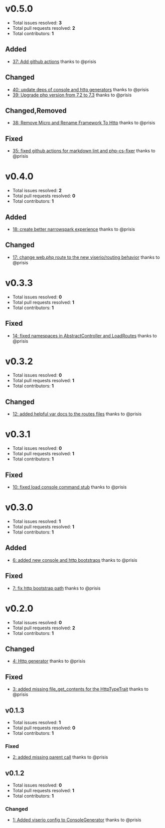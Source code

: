 v0.5.0
======

- Total issues resolved: **3**
- Total pull requests resolved: **2**
- Total contributors: **1**

Added
-----

 - [37: Add github actions](https://github.com/narrowspark/skeleton-generators/issues/37) thanks to @prisis

Changed
-------

 - [40: update deps of console and http generators](https://github.com/narrowspark/skeleton-generators/pull/40) thanks to @prisis
 - [39: Upgrade php version from 7.2 to 7.3](https://github.com/narrowspark/skeleton-generators/issues/39) thanks to @prisis

Changed,Removed
---------------

 - [38: Remove Micro and Rename Framework To Http](https://github.com/narrowspark/skeleton-generators/issues/38) thanks to @prisis

Fixed
-----

 - [35: fixed github actions for markdown lint and php-cs-fixer](https://github.com/narrowspark/skeleton-generators/pull/35) thanks to @prisis

v0.4.0
======

- Total issues resolved: **2**
- Total pull requests resolved: **0**
- Total contributors: **1**

Added
-----

 - [18: create better narrowspark experience](https://github.com/narrowspark/skeleton-generators/issues/18) thanks to @prisis

Changed
-------

 - [17: change web.php route to the new viserio/routing behavior](https://github.com/narrowspark/skeleton-generators/issues/17) thanks to @prisis

v0.3.3
======

- Total issues resolved: **0**
- Total pull requests resolved: **1**
- Total contributors: **1**

Fixed
-----

 - [14: fixed namespaces in AbstractController and LoadRoutes](https://github.com/narrowspark/skeleton-generators/pull/14) thanks to @prisis

v0.3.2
======

- Total issues resolved: **0**
- Total pull requests resolved: **1**
- Total contributors: **1**

Changed
-------

 - [12: added helpful var docs to the routes files](https://github.com/narrowspark/skeleton-generators/pull/12) thanks to @prisis

v0.3.1
======

- Total issues resolved: **0**
- Total pull requests resolved: **1**
- Total contributors: **1**

Fixed
-----

 - [10: fixed load console command stub](https://github.com/narrowspark/skeleton-generators/pull/10) thanks to @prisis

v0.3.0
======

- Total issues resolved: **1**
- Total pull requests resolved: **1**
- Total contributors: **1**

Added
-----

 - [6: added new console and http bootstraps](https://github.com/narrowspark/skeleton-generators/pull/6) thanks to @prisis

Fixed
-----

 - [7: fix http bootstrap path](https://github.com/narrowspark/skeleton-generators/issues/7) thanks to @prisis

v0.2.0
======

- Total issues resolved: **0**
- Total pull requests resolved: **2**
- Total contributors: **1**

Changed
-------

 - [4: Http generator](https://github.com/narrowspark/skeleton-generators/pull/4) thanks to @prisis

Fixed
-----

 - [3: added missing file&#95;get&#95;contents for the HttpTypeTrait](https://github.com/narrowspark/skeleton-generators/pull/3) thanks to @prisis

## v0.1.3

- Total issues resolved: **1**
- Total pull requests resolved: **0**
- Total contributors: **1**

### Fixed

 - [2: added missing parent call](https://github.com/narrowspark/skeleton-generators/issues/2) thanks to @prisis

## v0.1.2

- Total issues resolved: **0**
- Total pull requests resolved: **1**
- Total contributors: **1**

### Changed

 - [1: Added viserio config to ConsoleGenerator](https://github.com/narrowspark/skeleton-generators/pull/1) thanks to @prisis

